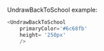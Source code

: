 UndrawBackToSchool example:
```js 
<UndrawBackToSchool
    primaryColor='#6c68fb'
    height= '250px'
    />
```